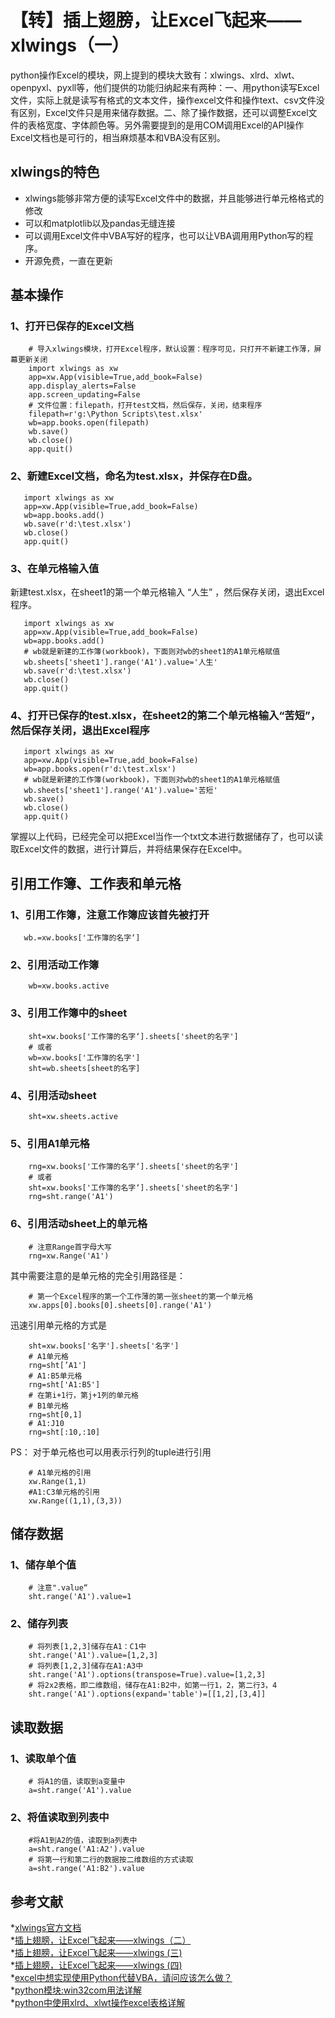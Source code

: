 # 【转】插上翅膀，让Excel飞起来——xlwings（一）
python操作Excel的模块，网上提到的模块大致有：xlwings、xlrd、xlwt、openpyxl、pyxll等，他们提供的功能归纳起来有两种：一、用python读写Excel文件，实际上就是读写有格式的文本文件，操作excel文件和操作text、csv文件没有区别，Excel文件只是用来储存数据。二、除了操作数据，还可以调整Excel文件的表格宽度、字体颜色等。另外需要提到的是用COM调用Excel的API操作Excel文档也是可行的，相当麻烦基本和VBA没有区别。

## xlwings的特色
* xlwings能够非常方便的读写Excel文件中的数据，并且能够进行单元格格式的修改
* 可以和matplotlib以及pandas无缝连接
* 可以调用Excel文件中VBA写好的程序，也可以让VBA调用用Python写的程序。
* 开源免费，一直在更新

## 基本操作
### 1、打开已保存的Excel文档
```
    # 导入xlwings模块，打开Excel程序，默认设置：程序可见，只打开不新建工作薄，屏幕更新关闭
    import xlwings as xw
    app=xw.App(visible=True,add_book=False)
    app.display_alerts=False
    app.screen_updating=False
    # 文件位置：filepath，打开test文档，然后保存，关闭，结束程序
    filepath=r'g:\Python Scripts\test.xlsx'
    wb=app.books.open(filepath)
    wb.save()
    wb.close()
    app.quit()
 ```
### 2、新建Excel文档，命名为test.xlsx，并保存在D盘。
 ```
    import xlwings as xw
    app=xw.App(visible=True,add_book=False)
    wb=app.books.add()
    wb.save(r'd:\test.xlsx')
    wb.close()
    app.quit()
 ```
### 3、在单元格输入值
新建test.xlsx，在sheet1的第一个单元格输入 “人生” ，然后保存关闭，退出Excel程序。
 ```
    import xlwings as xw
    app=xw.App(visible=True,add_book=False)
    wb=app.books.add()
    # wb就是新建的工作簿(workbook)，下面则对wb的sheet1的A1单元格赋值
    wb.sheets['sheet1'].range('A1').value='人生'
    wb.save(r'd:\test.xlsx')
    wb.close()
    app.quit()
 ```
### 4、打开已保存的test.xlsx，在sheet2的第二个单元格输入“苦短”，然后保存关闭，退出Excel程序
 ```
    import xlwings as xw
    app=xw.App(visible=True,add_book=False)
    wb=app.books.open(r'd:\test.xlsx')
    # wb就是新建的工作簿(workbook)，下面则对wb的sheet1的A1单元格赋值
    wb.sheets['sheet1'].range('A1').value='苦短'
    wb.save()
    wb.close()
    app.quit()
 ```
掌握以上代码，已经完全可以把Excel当作一个txt文本进行数据储存了，也可以读取Excel文件的数据，进行计算后，并将结果保存在Excel中。

## 引用工作簿、工作表和单元格

### 1、引用工作簿，注意工作簿应该首先被打开
 ```
    wb.=xw.books['工作簿的名字‘]
 ```
### 2、引用活动工作簿
```
    wb=xw.books.active
```
### 3、引用工作簿中的sheet
```
    sht=xw.books['工作簿的名字‘].sheets['sheet的名字']
    # 或者
    wb=xw.books['工作簿的名字']
    sht=wb.sheets[sheet的名字]
```
### 4、引用活动sheet
``` 
    sht=xw.sheets.active
```
### 5、引用A1单元格
``` 
    rng=xw.books['工作簿的名字‘].sheets['sheet的名字']
    # 或者
    sht=xw.books['工作簿的名字‘].sheets['sheet的名字']
    rng=sht.range('A1')
```
### 6、引用活动sheet上的单元格
```
    # 注意Range首字母大写
    rng=xw.Range('A1')
```
其中需要注意的是单元格的完全引用路径是：
```
    # 第一个Excel程序的第一个工作薄的第一张sheet的第一个单元格
    xw.apps[0].books[0].sheets[0].range('A1')
```
迅速引用单元格的方式是
```  
    sht=xw.books['名字'].sheets['名字']
    # A1单元格
    rng=sht[’A1']
    # A1:B5单元格
    rng=sht['A1:B5']
    # 在第i+1行，第j+1列的单元格
    # B1单元格
    rng=sht[0,1]
    # A1:J10
    rng=sht[:10,:10]
```
PS： 对于单元格也可以用表示行列的tuple进行引用
```
    # A1单元格的引用
    xw.Range(1,1)
    #A1:C3单元格的引用
    xw.Range((1,1),(3,3))
```
## 储存数据

### 1、储存单个值
```
    # 注意".value“
    sht.range('A1').value=1
```
### 2、储存列表
```
    # 将列表[1,2,3]储存在A1：C1中
    sht.range('A1').value=[1,2,3]
    # 将列表[1,2,3]储存在A1:A3中
    sht.range('A1').options(transpose=True).value=[1,2,3] 
    # 将2x2表格，即二维数组，储存在A1:B2中，如第一行1，2，第二行3，4
    sht.range('A1').options(expand='table')=[[1,2],[3,4]]
```
## 读取数据

### 1、读取单个值
```
    # 将A1的值，读取到a变量中
    a=sht.range('A1').value
```
### 2、将值读取到列表中
```
    #将A1到A2的值，读取到a列表中
    a=sht.range('A1:A2').value
    # 将第一行和第二行的数据按二维数组的方式读取
    a=sht.range('A1:B2').value
```
## 参考文献
*[xlwings官方文档](http://docs.xlwings.org/en/stable/quickstart.html)  
*[插上翅膀，让Excel飞起来——xlwings（二）](http://www.jianshu.com/p/b534e0d465f7)  
*[插上翅膀，让Excel飞起来——xlwings (三)](http://www.jianshu.com/p/de7efe591c12)  
*[插上翅膀，让Excel飞起来——xlwings (四)](http://www.jianshu.com/p/7d6f53e3e6e9)  
*[excel中想实现使用Python代替VBA，请问应该怎么做？](https://www.zhihu.com/question/37937045)  
*[python模块:win32com用法详解](https://www.2cto.com/kf/201206/137809.html)  
*[python中使用xlrd、xlwt操作excel表格详解](http://www.jb51.net/article/60510.htm)  
